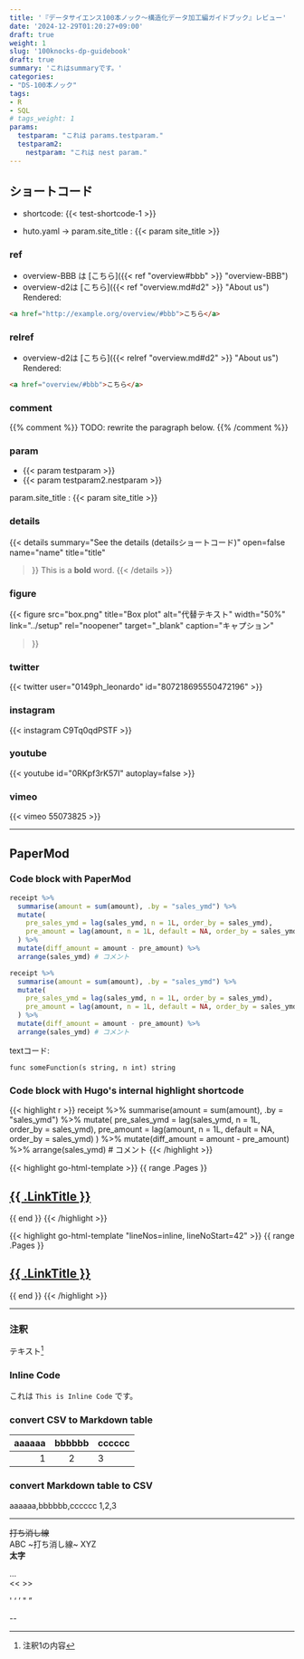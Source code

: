 ```yaml
---
title: '『データサイエンス100本ノック～構造化データ加工編ガイドブック』レビュー'
date: '2024-12-29T01:20:27+09:00'
draft: true
weight: 1
slug: '100knocks-dp-guidebook'
draft: true
summary: 'これはsummaryです。'
categories: 
- "DS-100本ノック"
tags: 
- R
- SQL
# tags_weight: 1
params:
  testparam: "これは params.testparam."
  testparam2: 
    nestparam: "これは nest param."
---
```


## ショートコード

- shortcode: {{< test-shortcode-1 >}}

- huto.yaml -> param.site_title : {{< param site_title >}}

### ref

- overview-BBB は [こちら]({{< ref "overview#bbb" >}} "overview-BBB")  
- overview-d2は [こちら]({{< ref "overview.md#d2" >}} "About us")  
Rendered:
``` html
<a href="http://example.org/overview/#bbb">こちら</a>
```

### relref

- overview-d2は [こちら]({{< relref "overview.md#d2" >}} "About us")  
Rendered:
``` html
<a href="overview/#bbb">こちら</a>
```

### comment  

{{% comment %}} 
TODO: rewrite the paragraph below. 
{{% /comment %}}

### param

- {{< param testparam >}}  
- {{< param testparam2.nestparam >}}

param.site_title : {{< param site_title >}}

### details

{{< 
details 
summary="See the details (detailsショートコード)" 
open=false name="name" title="title" 
>}}
This is a **bold** word.
{{< /details >}}

### figure

{{< 
figure 
src="box.png" title="Box plot" alt="代替テキスト" width="50%" link="../setup" 
rel="noopener" target="_blank" caption="キャプション" 
>}}

### twitter

{{< twitter user="0149ph_leonardo" id="807218695550472196" >}}

### instagram

<!-- https://www.instagram.com/p/CxOWiQNP2MO/ -->
<!-- {{< instagram CxOWiQNP2MO >}} -->

<!-- https://www.instagram.com/p/C9Tq0qdPSTF -->
{{< instagram C9Tq0qdPSTF >}}

### youtube

<!-- https://www.youtube.com/watch?v=0RKpf3rK57I -->
{{< youtube id="0RKpf3rK57I" autoplay=false >}}

### vimeo

<!-- https://vimeo.com/channels/staffpicks/55073825 -->
{{< vimeo 55073825 >}}

---

## PaperMod

### Code block with PaperMod

```r {linenos=true,lineNoStart=1,hl_lines=[2,4,7]}
receipt %>% 
  summarise(amount = sum(amount), .by = "sales_ymd") %>% 
  mutate(
    pre_sales_ymd = lag(sales_ymd, n = 1L, order_by = sales_ymd), 
    pre_amount = lag(amount, n = 1L, default = NA, order_by = sales_ymd)
  ) %>% 
  mutate(diff_amount = amount - pre_amount) %>% 
  arrange(sales_ymd) # コメント
```

```r {linenos=inline,lineNoStart=14,hl_lines=[4,8]}
receipt %>% 
  summarise(amount = sum(amount), .by = "sales_ymd") %>% 
  mutate(
    pre_sales_ymd = lag(sales_ymd, n = 1L, order_by = sales_ymd), 
    pre_amount = lag(amount, n = 1L, default = NA, order_by = sales_ymd)
  ) %>% 
  mutate(diff_amount = amount - pre_amount) %>% 
  arrange(sales_ymd) # コメント
```

textコード: 
```text
func someFunction(s string, n int) string
```

### Code block with Hugo's internal highlight shortcode

{{< highlight r >}}
receipt %>% 
  summarise(amount = sum(amount), .by = "sales_ymd") %>% 
  mutate(
    pre_sales_ymd = lag(sales_ymd, n = 1L, order_by = sales_ymd), 
    pre_amount = lag(amount, n = 1L, default = NA, order_by = sales_ymd)
  ) %>% 
  mutate(diff_amount = amount - pre_amount) %>% 
  arrange(sales_ymd) # コメント
{{< /highlight >}}

{{< highlight go-html-template >}}
{{ range .Pages }}
  <h2><a href="{{ .RelPermalink }}">{{ .LinkTitle }}</a></h2>
{{ end }}
{{< /highlight >}}

{{< highlight go-html-template "lineNos=inline, lineNoStart=42" >}}
{{ range .Pages }}
  <h2><a href="{{ .RelPermalink }}">{{ .LinkTitle }}</a></h2>
{{ end }}
{{< /highlight >}}

---

### 注釈

テキスト[^1]

### Inline Code

これは `This is Inline Code` です。

### convert CSV to Markdown table

| aaaaaa   | bbbbbb   | cccccc   |
| ---: | :---: | :--- |
| 1   | 2   | 3   |

### convert Markdown table to CSV

aaaaaa,bbbbbb,cccccc
1,2,3

---

~~打ち消し線~~  
ABC ~打ち消し線~ XYZ  
**太字**  

...  
<< >>

'  ‘  ’  "  ”  

--  

[^1]: 注釈1の内容
